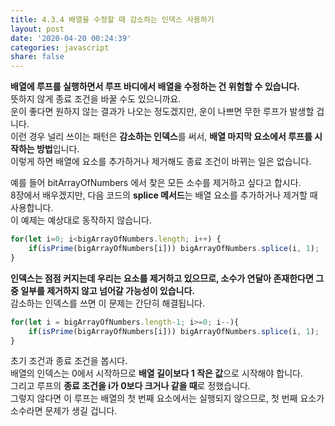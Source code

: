 ```yaml
---
title: 4.3.4 배열을 수정할 때 감소하는 인덱스 사용하기
layout: post
date: '2020-04-20 00:24:39'
categories: javascript
share: false
---
```


**배열에 루프를 실행하면서 루프 바디에서 배열을 수정하는 건 위험할 수 있습니다.**  
뜻하지 않게 종료 조건을 바꿀 수도 있으니까요.  
운이 좋다면 원하지 않는 결과가 나오는 정도겠지만, 운이 나쁘면 무한 루프가 발생할 겁니다.  
이런 경우 널리 쓰이는 패턴은 **감소하는 인덱스**를 써서, **배열 마지막 요소에서 루프를 시작하는 방법**입니다.  
이렇게 하면 배열에 요소를 추가하거나 제거해도 종료 조건이 바뀌는 일은 없습니다.

예를 들어 bitArrayOfNumbers 에서 찾은 모든 소수를 제거하고 싶다고 합시다.  
8장에서 배우겠지만, 다음 코드의 **splice 메서드**는 배열 요소를 추가하거나 제거할 때 사용합니다.  
이 예제는 예상대로 동작하지 않습니다.

```javascript
for(let i=0; i<bigArrayOfNumbers.length; i++) {
	if(isPrime(bigArrayOfNumbers[i])) bigArrayOfNumbers.splice(i, 1);
}
```

**인덱스는 점점 커지는데 우리는 요소를 제거하고 있으므로, 소수가 연달아 존재한다면 그중 일부를 제거하지 않고 넘어갈 가능성이 있습니다.**  
감소하는 인덱스를 쓰면 이 문제는 간단히 해결됩니다.

```javascript
for(let i = bigArrayOfNumbers.length-1; i>=0; i--){
	if(isPrime(bigArrayOfNumbers[i])) bigArrayOfNumbers.splice(i, 1);
}
```

초기 조건과 종료 조건을 봅시다.  
배열의 인덱스는 0에서 시작하므로 **배열 길이보다 1 작은 값**으로 시작해야 합니다.  
그리고 루프의 **종료 조건을 i가 0보다 크거나 같을 때**로 정했습니다.  
그렇지 않다면 이 루프는 배열의 첫 번째 요소에서는 실행되지 않으므로, 첫 번째 요소가 소수라면 문제가 생길 겁니다.